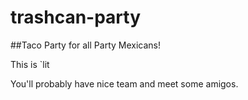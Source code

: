 # trashcan-party

##Taco Party for all Party Mexicans!

This is `lit

You'll probably have nice team and meet some amigos. 
